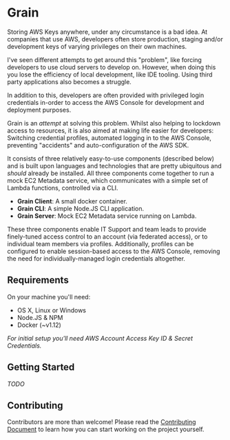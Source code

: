 # Grain

Storing AWS Keys anywhere, under any circumstance is a bad idea. At companies that use AWS, developers often store production, staging and/or development keys of varying privileges on their own machines.

I've seen different attempts to get around this "problem", like forcing developers to use cloud servers to develop on. However, when doing this you lose the efficiency of local development, like IDE tooling. Using third party applications also becomes a struggle.

In addition to this, developers are often provided with privileged login credentials in-order to access the AWS Console for development and deployment purposes.

Grain is an _attempt_ at solving this problem. Whilst also helping to lockdown access to resources, it is also aimed at making life easier for developers: Switching credential profiles, automated logging in to the AWS Console, preventing "accidents" and auto-configuration of the AWS SDK.

It consists of three relatively easy-to-use components (described below) and is built upon languages and technologies that are pretty ubiquitous and _should_ already be installed. All three components come together to run a mock EC2 Metadata service, which communicates with a simple set of Lambda functions, controlled via a CLI.

* **Grain Client**: A small docker container.
* **Grain CLI**: A simple Node.JS CLI application.
* **Grain Server**: Mock EC2 Metadata service running on Lambda.

These three components enable IT Support and team leads to provide finely-tuned access control to an account (via federated access), or to individual team members via profiles. Additionally, profiles can be configured to enable session-based access to the AWS Console, removing the need for individually-managed login credentials altogether.

## Requirements

On your machine you'll need:

* OS X, Linux or Windows
* Node.JS & NPM
* Docker (~v1.12)

_For initial setup you'll need AWS Account Access Key ID & Secret Credentials._

## Getting Started

_TODO_

## Contributing

Contributors are more than welcome! Please read the [Contributing Document](CONTRIBUTING.md) to learn how you can start working on the project yourself.
